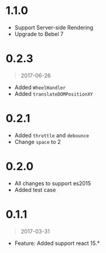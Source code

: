# 1.1.0

- Support Server-side Rendering
- Upgrade to Bebel 7

# 0.2.3

> 2017-06-26

- Added `WheelHandler`
- Added `translateDOMPositionXY`

# 0.2.1

- Added `throttle` and `debounce`
- Change `space` to 2

# 0.2.0

- All changes to support es2015
- Added test case

# 0.1.1

> 2017-03-31

- Feature: Added support react 15.\*
